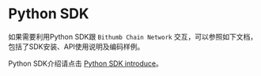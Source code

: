 # Python SDK

如果需要利用Python SDK跟 `Bithumb Chain Network` 交互，可以参照如下文档，包括了SDK安装、API使用说明及编码样例。



Python SDK介绍请点击 [Python SDK introduce](https://github.com/bithumb-chain/bithumbchain-py-sdk)。

